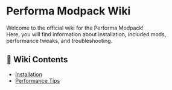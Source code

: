 # Performa Modpack Wiki

Welcome to the official wiki for the Performa Modpack!  
Here, you will find information about installation, included mods, performance tweaks, and troubleshooting.

## 📖 Wiki Contents
- [Installation](installation.md)
- [Performance Tips](performance.md)
<div style="display: none;"> 
<!--   
  [Troubleshooting](troubleshooting.md)
  [FAQ](faq.md)
  
</div>
<!-- ... -->
Experience Minecraft with maximum performance! 🚀
